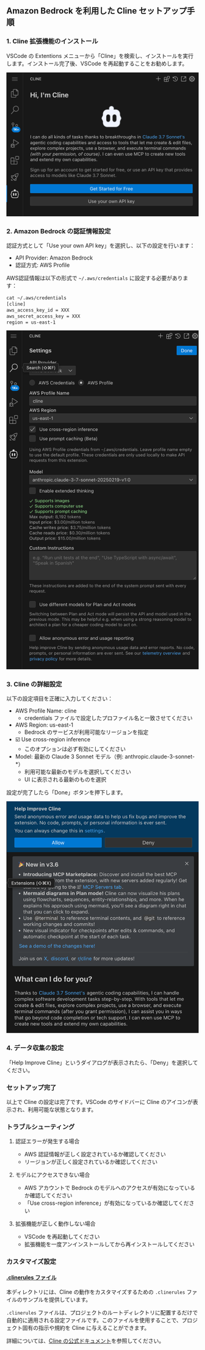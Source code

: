 ## Amazon Bedrock を利用した Cline セットアップ手順

### 1. Cline 拡張機能のインストール

VSCode の Extentions メニューから「Cline」を検索し、インストールを実行します。インストール完了後、VSCode を再起動することをお勧めします。

![Cline拡張機能のインストール](images/cline-setup1.png)

### 2. Amazon Bedrock の認証情報設定

認証方式として「Use your own API key」を選択し、以下の設定を行います：
- API Provider: Amazon Bedrock
- 認証方式: AWS Profile

AWS認証情報は以下の形式で `~/.aws/credentials` に設定する必要があります：

```
cat ~/.aws/credentials 
[cline]
aws_access_key_id = XXX
aws_secret_access_key = XXX
region = us-east-1
```

![Bedrock認証設定](images/cline-setup2.png)

### 3. Cline の詳細設定

以下の設定項目を正確に入力してください：

- AWS Profile Name: cline
  - credentials ファイルで設定したプロファイル名と一致させてください
- AWS Region: us-east-1
  - Bedrock のサービスが利用可能なリージョンを指定
- ☑️ Use cross-region inference
  - このオプションは必ず有効にしてください
- Model: 最新の Claude 3 Sonnet モデル（例: anthropic.claude-3-sonnet-*）
  - 利用可能な最新のモデルを選択してください
  - UI に表示される最新のものを選択

設定が完了したら「Done」ボタンを押下します。

![設定完了](images/cline-setup3.png)

### 4. データ収集の設定

「Help Improve Cline」というダイアログが表示されたら、「Deny」を選択してください。

### セットアップ完了

以上で Cline の設定は完了です。VSCode のサイドバーに Cline のアイコンが表示され、利用可能な状態となります。

### トラブルシューティング

1. 認証エラーが発生する場合
   - AWS 認証情報が正しく設定されているか確認してください
   - リージョンが正しく設定されているか確認してください

2. モデルにアクセスできない場合
   - AWS アカウントで Bedrock のモデルへのアクセスが有効になっているか確認してください
   - 「Use cross-region inference」が有効になっているか確認してください

3. 拡張機能が正しく動作しない場合
   - VSCode を再起動してください
   - 拡張機能を一度アンインストールしてから再インストールしてください

### カスタマイズ設定

#### [.clinerules ファイル](https://docs.cline.bot/improving-your-prompting-skills/prompting)

本ディレクトリには、Cline の動作をカスタマイズするための `.clinerules` ファイルのサンプルを提供しています。

`.clinerules` ファイルは、プロジェクトのルートディレクトリに配置するだけで自動的に適用される設定ファイルです。このファイルを使用することで、プロジェクト固有の指示や規約を Cline に与えることができます。

詳細については、[Cline の公式ドキュメント](https://docs.cline.bot/improving-your-prompting-skills/prompting)を参照してください。
